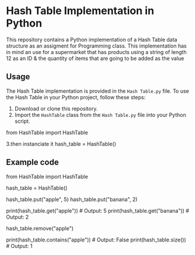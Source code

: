 # Hash Table Implementation in Python

This repository contains a Python implementation of a Hash Table data structure as an assigment for Programming class. This implementation has in mind an use for a supermarket that has products using a string of length 12 as an ID & the quantity of items that are going to be added as the value
## Usage

The Hash Table implementation is provided in the `Hash Table.py` file. To use the Hash Table in your Python project, follow these steps:

1. Download or clone this repository.
2. Import the `HashTable` class from the `Hash Table.py` file into your Python script.

  from HashTable import HashTable

3.then instanciate it 
  hash_table = HashTable()


## Example code
from HashTable import HashTable

hash_table = HashTable()

hash_table.put("apple", 5)
hash_table.put("banana", 2)

print(hash_table.get("apple"))    # Output: 5
print(hash_table.get("banana"))   # Output: 2

hash_table.remove("apple")

print(hash_table.contains("apple"))   # Output: False
print(hash_table.size())              # Output: 1
